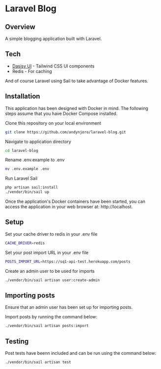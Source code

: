 # Laravel Blog
## Overview

A simple blogging application built with Laravel.

## Tech
- [Dasisy UI](https://github.com/saadeghi/daisyui) - Tailwind CSS UI components
- Redis - For caching

And of course Laravel using Sail to take advantage of Docker features.

## Installation

This application has been designed with Docker in mind. The following steps assume that you have Docker Compose installed.

Clone this repository on your local environment
```sh
git clone https://github.com/andynjoro/laravel-blog.git
```

Navigate to application directory
```sh
cd laravel-blog
```

Rename .env.example to .env
```sh
mv .env.example .env
```

Run Laravel Sail
```sh
php artisan sail:install
./vendor/bin/sail up
```

Once the application's Docker containers have been started, you can access the application in your web browser at: http://localhost.

## Setup
Set your cache driver to redis in your .env file
```sh
CACHE_DRIVER=redis
```

Set your post import URL in your .env file
```sh
POSTS_IMPORT_URL=https://sq1-api-test.herokuapp.com/posts
```

Create an admin user to be used for imports 
```sh
./vendor/bin/sail artisan user:create-admin
```

## Importing posts

Ensure that an admin user has been set up for importing posts.

Import posts by running the command below:
```sh
./vendor/bin/sail artisan posts:import
```

## Testing

Post tests have beenn included and can be run using the command below:

```sh
./vendor/bin/sail artisan test 
```
